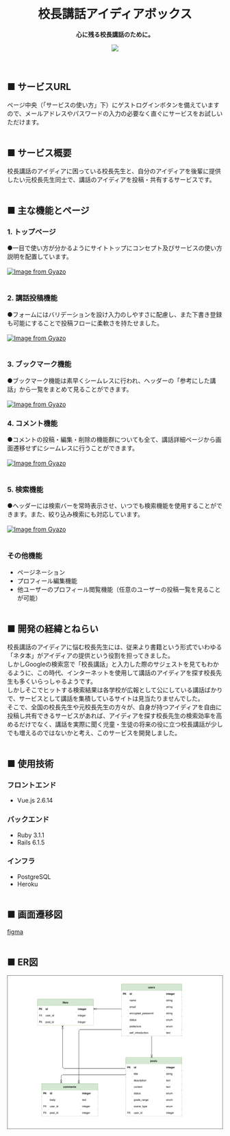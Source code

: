 <div align="center">
  <h1>校長講話アイディアボックス</h1>
   <p>
    <strong>心に残る校長講話のために。</strong>
  </p>
  <img src="https://user-images.githubusercontent.com/85998258/185805852-d05c8f80-f30d-4e4e-9733-9d6f29fa39de.png">
</div><br><br>

## ■ サービスURL
ページ中央（「サービスの使い方」下）にゲストログインボタンを備えていますので、メールアドレスやパスワードの入力の必要なく直ぐにサービスをお試しいただけます。<br><br>

## ■ サービス概要
校長講話のアイディアに困っている校長先生と、自分のアイディアを後輩に提供したい元校長先生同士で、講話のアイディアを投稿・共有するサービスです。<br><br>

## ■ 主な機能とページ
### 1. トップページ
●一目で使い方が分かるようにサイトトップにコンセプト及びサービスの使い方説明を配置しています。<br><br>
[![Image from Gyazo](https://i.gyazo.com/9a2931add9063570b14004ccd97982b4.gif)](https://gyazo.com/9a2931add9063570b14004ccd97982b4)<br><br>


### 2. 講話投稿機能
●フォームにはバリデーションを設け入力のしやすさに配慮し、また下書き登録も可能にすることで投稿フローに柔軟さを持たせました。<br><br>
[![Image from Gyazo](https://i.gyazo.com/737d0144690383f638908c391474b8ff.gif)](https://gyazo.com/737d0144690383f638908c391474b8ff)<br><br>


### 3. ブックマーク機能
●ブックマーク機能は素早くシームレスに行われ、ヘッダーの「参考にした講話」から一覧をまとめて見ることができます。<br><br>
[![Image from Gyazo](https://i.gyazo.com/8adbf5fe6feeab1abd03b268b012afbd.gif)](https://gyazo.com/8adbf5fe6feeab1abd03b268b012afbd)

### 4. コメント機能
●コメントの投稿・編集・削除の機能群についても全て、講話詳細ページから画面遷移せずにシームレスに行うことができます。<br><br>
[![Image from Gyazo](https://i.gyazo.com/49f3fb9888a0ee53e037f534c60270c4.gif)](https://gyazo.com/49f3fb9888a0ee53e037f534c60270c4)<br><br>

### 5. 検索機能
●ヘッダーには検索バーを常時表示させ、いつでも検索機能を使用することができます。また、絞り込み検索にも対応しています。<br><br>
[![Image from Gyazo](https://i.gyazo.com/b81c5b4dc289b3d68647d2311366c31f.gif)](https://gyazo.com/b81c5b4dc289b3d68647d2311366c31f)<br><br>

### その他機能
- ページネーション
- プロフィール編集機能
- 他ユーザーのプロフィール閲覧機能（任意のユーザーの投稿一覧を見ることが可能）
<br><br>

## ■ 開発の経緯とねらい
校長講話のアイディアに悩む校長先生には、従来より書籍という形式でいわゆる「ネタ本」がアイディアの提供という役割を担ってきました。<br />
しかしGoogleの検索窓で「校長講話」と入力した際のサジェストを見てもわかるように、この時代、インターネットを使用して講話のアイディアを探す校長先生も多くいらっしゃるようです。<br />
しかしそこでヒットする検索結果は各学校が広報として公にしている講話ばかりで、サービスとして講話を集積しているサイトは見当たりませんでした。<br />
そこで、全国の校長先生や元校長先生の方々が、自身が持つアイディアを自由に投稿し共有できるサービスがあれば、アイディアを探す校長先生の検索効率を高めるだけでなく、講話を実際に聞く児童・生徒の将来の役に立つ校長講話が少しでも増えるのではないかと考え、このサービスを開発しました。<br><br>


## ■ 使用技術

### フロントエンド
- Vue.js 2.6.14

### バックエンド
- Ruby 3.1.1
- Rails 6.1.5

### インフラ
- PostgreSQL
- Heroku
<br><br>

## ■ 画面遷移図
[figma](https://www.figma.com/file/LRZq7mKh7wE9n1MdEzcCwf/principal_lecture_ideas?node-id=0%3A1)
<br><br>

## ■ ER図
![ER図](./principal_lecture_ideas.drawio.svg)